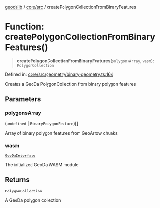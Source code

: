 [geodalib](../../../modules.md) / [core/src](../index.md) / createPolygonCollectionFromBinaryFeatures

# Function: createPolygonCollectionFromBinaryFeatures()

> **createPolygonCollectionFromBinaryFeatures**(`polygonsArray`, `wasm`): `PolygonCollection`

Defined in: [core/src/geometry/binary-geometry.ts:164](https://github.com/GeoDaCenter/geoda-lib/blob/5c8fba7800a0ff8c8ed4b8b260cc40d1229fb38a/js/packages/core/src/geometry/binary-geometry.ts#L164)

Creates a GeoDa PolygonCollection from binary polygon features

## Parameters

### polygonsArray

(`undefined` \| `BinaryPolygonFeature`)[]

Array of binary polygon features from GeoArrow chunks

### wasm

[`GeoDaInterface`](../interfaces/GeoDaInterface.md)

The initialized GeoDa WASM module

## Returns

`PolygonCollection`

A GeoDa polygon collection
